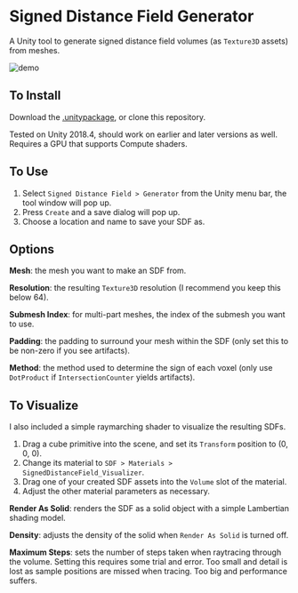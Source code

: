 # Signed Distance Field Generator

A Unity tool to generate signed distance field volumes (as `Texture3D` assets) from meshes.

![demo](https://imgur.com/nHyQgX9.gif)

## To Install

Download the [.unitypackage](https://github.com/danielshervheim/Signed-Distance-Field-Generator/releases/download/1.0/sdf_generator_1.0.unitypackage), or clone this repository.

Tested on Unity 2018.4, should work on earlier and later versions as well. Requires a GPU that supports Compute shaders.

## To Use

1. Select `Signed Distance Field > Generator` from the Unity menu bar, the tool window will pop up.
2. Press `Create` and a save dialog will pop up.
3. Choose a location and name to save your SDF as.

## Options

__Mesh__: the mesh you want to make an SDF from.

__Resolution__: the resulting `Texture3D` resolution (I recommend you keep this below 64).

__Submesh Index__: for multi-part meshes, the index of the submesh you want to use.

__Padding__: the padding to surround your mesh within the SDF (only set this to be non-zero if you see artifacts).

__Method__: the method used to determine the sign of each voxel (only use `DotProduct` if `IntersectionCounter` yields artifacts).

## To Visualize

I also included a simple raymarching shader to visualize the resulting SDFs.

1. Drag a cube primitive into the scene, and set its `Transform` position to (0, 0, 0).
2. Change its material to `SDF > Materials > SignedDistanceField_Visualizer`.
3. Drag one of your created SDF assets into the `Volume` slot of the material.
4. Adjust the other material parameters as necessary.

__Render As Solid__: renders the SDF as a solid object with a simple Lambertian shading model.

__Density__: adjusts the density of the solid when `Render As Solid` is turned off.

__Maximum Steps__: sets the number of steps taken when raytracing through the volume. Setting this requires some trial and error. Too small and detail is lost as sample positions are missed when tracing. Too big and performance suffers.

